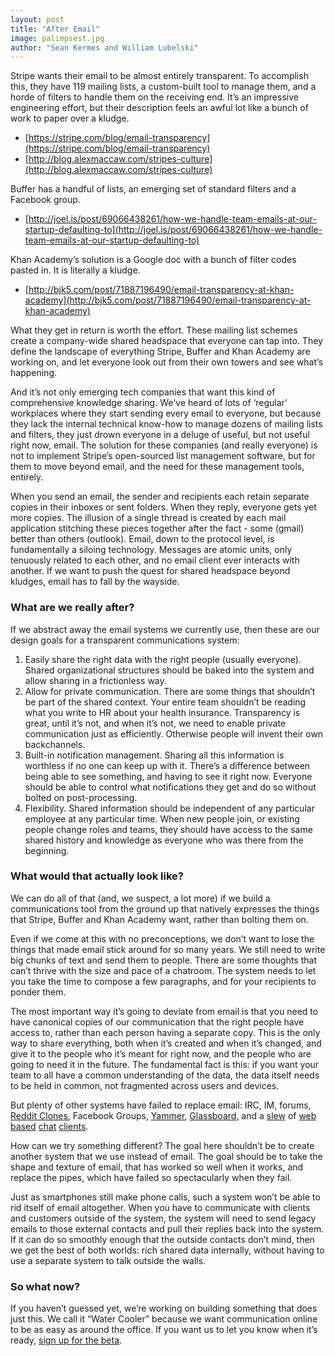 ```yaml
---
layout: post
title: "After Email"
image: palimpsest.jpg
author: "Sean Kermes and William Lubelski"
---
```


Stripe wants their email to be almost entirely transparent.  To accomplish this, they have 119 mailing lists, a custom-built tool to manage them, and a horde of filters to handle them on the receiving end.  It’s an impressive engineering effort, but their description feels an awful lot like a bunch of work to paper over a kludge.

* [https://stripe.com/blog/email-transparency](https://stripe.com/blog/email-transparency)
* [http://blog.alexmaccaw.com/stripes-culture](http://blog.alexmaccaw.com/stripes-culture)

Buffer has a handful of lists, an emerging set of standard filters and a Facebook group.

* [http://joel.is/post/69066438261/how-we-handle-team-emails-at-our-startup-defaulting-to](http://joel.is/post/69066438261/how-we-handle-team-emails-at-our-startup-defaulting-to)

Khan Academy’s solution is a Google doc with a bunch of filter codes pasted in.  It is literally a kludge.

* [http://bjk5.com/post/71887196490/email-transparency-at-khan-academy](http://bjk5.com/post/71887196490/email-transparency-at-khan-academy)

What they get in return is worth the effort.  These mailing list schemes create a company-wide shared headspace that everyone can tap into.  They define the landscape of everything Stripe, Buffer and Khan Academy are working on, and let everyone look out from their own towers and see what’s happening.

And it’s not only emerging tech companies that want this kind of comprehensive knowledge sharing.  We've heard of lots of ‘regular’ workplaces where they start sending every email to everyone, but because they lack the internal technical know-how to manage dozens of mailing lists and filters, they just drown everyone in a deluge of useful, but not useful right now, email.  The solution for these companies (and really everyone) is not to implement Stripe’s open-sourced list management software, but for them to move beyond email, and the need for these management tools, entirely.

When you send an email, the sender and recipients each retain separate copies in their inboxes or sent folders.  When they reply, everyone gets yet more copies.  The illusion of a single thread is created by each mail application stitching these pieces together after the fact - some (gmail) better than others (outlook).  Email, down to the protocol level, is fundamentally a siloing technology.  Messages are atomic units, only tenuously related to each other, and no email client ever interacts with another.  If we want to push the quest for shared headspace beyond kludges, email has to fall by the wayside.

### What are we really after?

If we abstract away the email systems we currently use, then these are our design goals for a transparent communications system:

1. Easily share the right data with the right people (usually everyone).  Shared organizational structures should be baked into the system and allow sharing in a frictionless way.
2. Allow for private communication.  There are some things that shouldn’t be part of the shared context.  Your entire team shouldn’t be reading what you write to HR about your health insurance.  Transparency is great, until it’s not, and when it’s not, we need to enable private communication just as efficiently.  Otherwise people will invent their own backchannels.
3. Built-in notification management.  Sharing all this information is worthless if no one can keep up with it.  There’s a difference between being able to see something, and having to see it right now.  Everyone should be able to control what notifications they get and do so without bolted on post-processing.
4. Flexibility.   Shared information should be independent of any particular employee at any particular time.  When new people join, or existing people change roles and teams, they should have access to the same shared history and knowledge as everyone who was there from the beginning.

### What would that actually look like?

We can do all of that (and, we suspect, a lot more) if we build a communications tool from the ground up that natively expresses the things that Stripe, Buffer and Khan Academy want, rather than bolting them on.

Even if we come at this with no preconceptions, we don’t want to lose the things that made email stick around for so many years.  We still need to write big chunks of text and send them to people.  There are some thoughts that can’t thrive with the size and pace of a chatroom.  The system needs to let you take the time to compose a few paragraphs, and for your recipients to ponder them.

The most important way it’s going to deviate from email is that you need to have canonical copies of our communication that the right people have access to, rather than each person having a separate copy.  This is the only way to share everything, both when it’s created and when it’s changed, and give it to the people who it’s meant for right now, and the people who are going to need it in the future.  The fundamental fact is this: if you want your team to all have a common understanding of the data, the data itself needs to be held in common, not fragmented across users and devices.

But plenty of other systems have failed to replace email:  IRC,
IM, forums, [Reddit Clones](http://ryancarson.com/post/49494542970/how-to-use-a-reddit-clone-to-boost-company-culture), Facebook Groups, [Yammer](http://yammer.com), [Glassboard](http://glassboard.com/), and a [slew](https://campfirenow.com/) of [web](https://hall.com/) [based](https://slack.com/) [chat](https://www.hipchat.com/) [clients](https://www.flowdock.com/).

How can we try something different?  The goal here shouldn’t be to create another system that we use instead of email.  The goal should be to take the shape and texture of email, that has worked so well when it works, and replace the pipes, which have failed so spectacularly when they fail.

Just as smartphones still make phone calls, such a system won’t be able to rid itself of email altogether.  When you have to communicate with clients and customers outside of the system, the system will need to send legacy emails to those external contacts and pull their replies back into the system.   If it can do so smoothly enough that the outside contacts don’t mind, then we get the best of both worlds: rich shared data internally, without having to use a separate system to talk outside the walls.

### So what now?

If you haven’t guessed yet, we’re working on building something that does just this.  We call it “Water Cooler” because we want communication online to be as easy as around the office.  If you want us to let you know when it’s ready, [sign up for the beta](http://watercooler.io?refer=blog-after-email).

